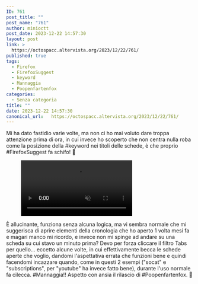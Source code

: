 ```yaml
---
ID: 761
post_title: ""
post_name: "761"
author: minioctt
post_date: 2023-12-22 14:57:30
layout: post
link: >
  https://octospacc.altervista.org/2023/12/22/761/
published: true
tags:
  - Firefox
  - FirefoxSuggest
  - keyword
  - Mannaggia
  - Poopenfartenfox
categories:
  - Senza categoria
title: ""
date: 2023-12-22 14:57:30
canonical_url:   https://octospacc.altervista.org/2023/12/22/761/
---
```

<!-- wp:paragraph -->
<p>Mi ha dato fastidio varie volte, ma non ci ho mai voluto dare troppa attenzione prima di ora, in cui invece ho scoperto che non centra nulla roba come la posizione della #keyword nei titoli delle schede, è che proprio #FirefoxSuggest fa schifo! 😤️</p>
<!-- /wp:paragraph -->

<!-- wp:paragraph -->
<p></p>
<!-- /wp:paragraph -->

<!-- wp:video {"id":764} -->
<figure class="wp-block-video"><video controls muted src="{{site.cdnurl}}/assets/uploads/2023/12/simplescreenrecorder-2023-12-22_13.48.18.mp4"></video></figure>
<!-- /wp:video -->

<!-- wp:paragraph -->
<p></p>
<!-- /wp:paragraph -->

<!-- wp:paragraph -->
<p>È allucinante, funziona senza alcuna logica, ma vi sembra normale che mi suggerisca di aprire elementi della cronologia che ho aperto 1 volta mesi fa e magari manco mi ricordo, e invece non mi spinge ad andare su una scheda su cui stavo un minuto prima? Devo per forza cliccare il filtro Tabs per quello... eccetto alcune volte, in cui effettivamente becca le schede aperte che voglio, dandomi l'aspettativa errata che funzioni bene e quindi facendomi incazzare quando, come in questi 2 esempi ("socat" e "subscriptions", per "youtube" ha invece fatto bene), durante l'uso normale fa cilecca. #Mannaggia!! Aspetto con ansia il rilascio di #Poopenfartenfox. 💩️</p>
<!-- /wp:paragraph -->
